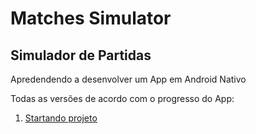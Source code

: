 # Matches Simulator

## Simulador de Partidas

Apredendendo a desenvolver um App em Android Nativo

Todas as versões de acordo com o progresso do App:

1. [Startando projeto](https://github.com/adelconjr/matches-simulator/tree/release/criando-projeto-android-nativo)
